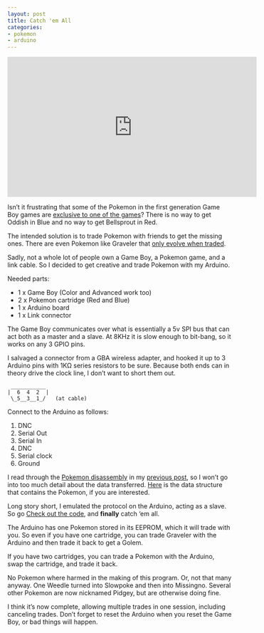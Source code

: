 ```yaml
---
layout: post
title: Catch 'em All
categories:
- pokemon
- arduino
---
```


<iframe width="560" height="315" src="https://www.youtube.com/embed/XlqMkfmCZfM" frameborder="0" allowfullscreen> </iframe>

Isn’t it frustrating that some of the Pokemon in the first generation Game Boy games are [exclusive to one of the games](http://bulbapedia.bulbagarden.net/wiki/Pokémon_Red_and_Blue_Versions#Version_exclusives)?
There is no way to get Oddish in Blue and no way to get Bellsprout in Red.

The intended solution is to trade Pokemon with friends to get the missing ones. There are even Pokemon like Graveler that [only evolve when traded](http://bulbapedia.bulbagarden.net/wiki/Category:Pokémon_that_evolve_through_trading).

Sadly, not a whole lot of people own a Game Boy, a Pokemon game, and a link cable. So I decided to get creative and trade Pokemon with my Arduino.

Needed parts:

* 1 x Game Boy (Color and Advanced work too)
* 2 x Pokemon cartridge (Red and Blue)
* 1 x Arduino board
* 1 x Link connector

The Game Boy communicates over what is essentially a 5v SPI bus that can act both as a master and a slave. At 8KHz it is slow enough to bit-bang, so it works on any 3 GPIO pins.

I salvaged a connector from a GBA wireless adapter, and hooked it up to 3 Arduino pins with 1KΩ series resistors to be sure. Because both ends can in theory drive the clock line, I don’t want to short them out.

     ___________
    |  6  4  2  |
     \_5__3__1_/   (at cable) 

Connect to the Arduino as follows:

 1. DNC
 2. Serial Out
 3. Serial In
 4. DNC
 5. Serial clock
 6. Ground

I read through the [Pokemon disassembly](https://github.com/iimarckus/pokered) in my [previous post](http://pepijndevos.nl/2015/02/12/grep-your-way-into-pokemon-red.html), so I won’t go into too much detail about the data transferred. [Here](https://github.com/iimarckus/pokered/blob/master/wram.asm#L1360-L1385) is the data structure that contains the Pokemon, if you are interested.

Long story short, I emulated the protocol on the Arduino, acting as a slave. So go [Check out the code](https://github.com/pepijndevos/arduino-boy), and **finally** catch ‘em all.

The Arduino has one Pokemon stored in its EEPROM, which it will trade with you. So even if you have one cartridge, you can trade Graveler with the Arduino and then trade it back to get a Golem.

If you have two cartridges, you can trade a Pokemon with the Arduino, swap the cartridge, and trade it back.

No Pokemon where harmed in the making of this program. Or, not that many anyway. One Weedle turned into Slowpoke and then into Missingno. Several other Pokemon are now nicknamed Pidgey, but are otherwise doing fine.

I think it’s now complete, allowing multiple trades in one session, including canceling trades. Don’t forget to reset the Arduino when you reset the Game Boy, or bad things will happen.
